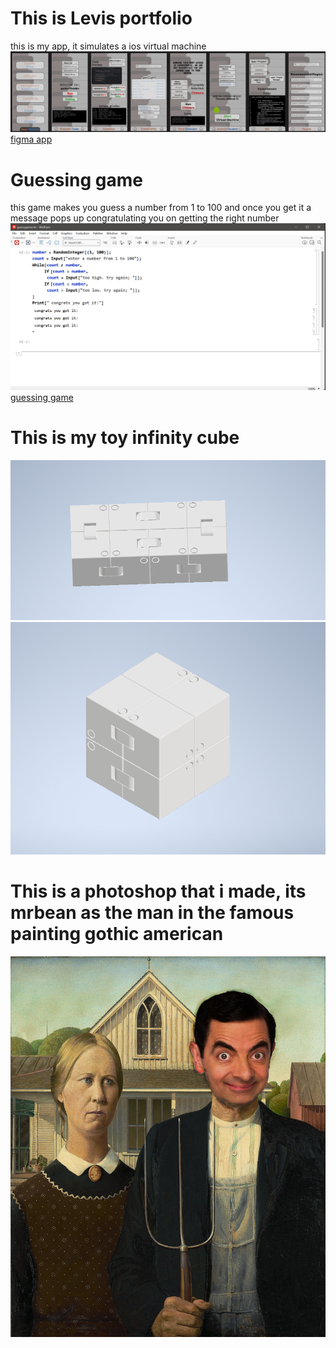 
# This is Levis portfolio
this is my app, it simulates a ios virtual machine
<img src="figma.jpeg">
<a href="https://www.figma.com/design/W24io6PArAJTvi9FiclvVk/Java-Machine" target=_blank>figma app</a>

# Guessing game
this game makes you guess a number from 1 to 100 and once you get it a message pops up congratulating you on getting the right number
<img src="guessing.png">
<a href="https://youtu.be/-lioCdnisxA" target=_blank>guessing game</a>



# This is my toy infinity cube

<img src="infinity.png">
<img src="cube.png">


# This is a photoshop that i made, its mrbean as the man in the famous painting gothic american

<img src="gothic american.png">